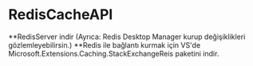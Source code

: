 # RedisCacheAPI
**RedisServer indir (Ayrıca: Redis Desktop Manager kurup değişiklikleri gözlemleyebilirsin.)
**Redis ile bağlantı kurmak için VS'de Microsoft.Extensions.Caching.StackExchangeReis paketini indir. 
